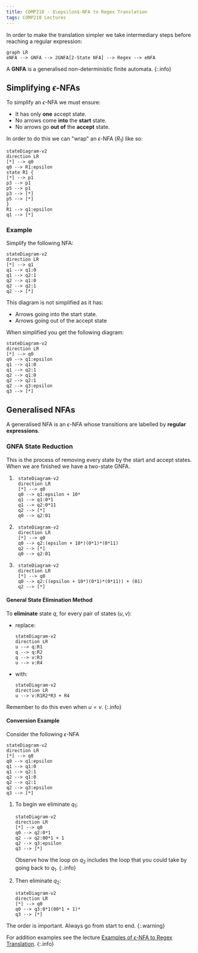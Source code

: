```yaml
---
title: COMP218 - $\epsilon$-NFA to Regex Translation
tags: COMP218 Lectures
---
```

In order to make the translation simpler we take intermediary steps before reaching a regular expression:

```mermaid
graph LR
eNFA --> GNFA --> 2GNFA[2-State NFA] --> Regex --> eNFA
```

A **GNFA** is a generalised non-deterministic finite automata.
{:.info}

## Simplifying $\epsilon$-NFAs
To simplify an $\epsilon$-NFA we must ensure:

* It has only **one** accept state.
* No arrows come **into** the **start** state.
* No arrows go **out of** the **accept** state.

In order to do this we can "wrap" an $\epsilon$-NFA ($R_1$) like so:

```mermaid
stateDiagram-v2
direction LR
[*] --> q0
q0 --> R1:epsilon
state R1 {
[*] --> p1
p3 --> p1
p5 --> p1
p3 --> [*]
p5 --> [*]
}
R1 --> q1:epsilon
q1 --> [*]
```

### Example 
Simplify the following NFA:

```mermaid
stateDiagram-v2
direction LR
[*] --> q1
q1 --> q1:0
q1 --> q2:1
q2 --> q1:0
q2 --> q2:1
q2 --> [*]
```

This diagram is not simplified as it has:

* Arrows going into the start state.
* Arrows going out of the accept state

When simplified you get the following diagram:

```mermaid
stateDiagram-v2
direction LR
[*] --> q0
q0 --> q1:epsilon
q1 --> q1:0
q1 --> q2:1
q2 --> q1:0
q2 --> q2:1
q2 --> q3:epsilon
q3 --> [*]
```

## Generalised NFAs
A generalised NFA is an $\epsilon$-NFA whose transitions are labelled by **regular expressions**.

### GNFA State Reduction
This is the process of removing every state by the start and accept states. When we are finished we have a two-state GNFA.

1. ```mermaid
	stateDiagram-v2
	direction LR
	[*] --> q0
	q0 --> q1:epsilon + 10*
	q1 --> q1:0*1
	q1 --> q2:0*11
	q2 --> [*]
	q0 --> q2:01
	```

1. ```mermaid
	stateDiagram-v2
	direction LR
	[*] --> q0
	q0 --> q2:(epsilon + 10*)(0*1)*(0*11)
	q2 --> [*]
	q0 --> q2:01
	```

1. ```mermaid
	stateDiagram-v2
	direction LR
	[*] --> q0
	q0 --> q2:((epsilon + 10*)(0*1)*(0*11)) + (01)
	q2 --> [*]
	```

#### General State Elimination Method
To **eliminate** state $q$, for every pair of states $(u,v)$:

* replace:

	```mermaid
	stateDiagram-v2
	direction LR
	u --> q:R1
	q --> q:R2
	q --> v:R3
	u --> v:R4
	```
* with:

	```mermaid
	stateDiagram-v2
	direction LR
	u --> v:R1R2*R3 + R4
	```

Remember to do this even when $u=v$.
{:.info}

#### Conversion Example
Consider the following $\epsilon$-NFA

```mermaid
stateDiagram-v2
direction LR
[*] --> q0
q0 --> q1:epsilon
q1 --> q1:0
q1 --> q2:1
q2 --> q1:0
q2 --> q2:1
q2 --> q3:epsilon
q3 --> [*]
```

1. To begin we eliminate $q_1$:
	
	```mermaid
	stateDiagram-v2
	direction LR
	[*] --> q0
	q0 --> q2:0*1
	q2 --> q2:00*1 + 1
	q2 --> q3:epsilon
	q3 --> [*]
	```
	
	Observe how the loop on $q_2$ includes the loop that you could take by going back to $q_1$.
	{:.info}
1. Then eliminate $q_2$:
	
	```mermaid
	stateDiagram-v2
	direction LR
	[*] --> q0
	q0 --> q3:0*1(00*1 + 1)*
	q3 --> [*]
	```
	
The order is important. Always go from start to end.
{:.warning}

For addition examples see the lecture [Examples of $\epsilon$-NFA to Regex Translation](https://liverpool.instructure.com/courses/47455/modules/items/1252620).
{:.info}